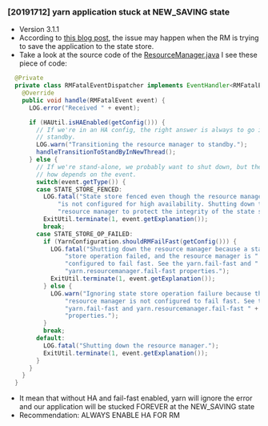 ### [20191712] yarn application stuck at NEW_SAVING state
* Version 3.1.1
* According to [this blog post](http://www.jadejaber.com/articles/yarn-application-submit-steps-and-status/), the issue may happen when the RM is trying to save the application to the state store.
* Take a look at the source code of the [ResourceManager.java](https://github.com/apache/hadoop/blob/release-3.1.1-RC0/hadoop-yarn-project/hadoop-yarn/hadoop-yarn-server/hadoop-yarn-server-resourcemanager/src/main/java/org/apache/hadoop/yarn/server/resourcemanager/ResourceManager.java) I see these piece of code:
```java
  @Private
  private class RMFatalEventDispatcher implements EventHandler<RMFatalEvent> {
    @Override
    public void handle(RMFatalEvent event) {
      LOG.error("Received " + event);

      if (HAUtil.isHAEnabled(getConfig())) {
        // If we're in an HA config, the right answer is always to go into
        // standby.
        LOG.warn("Transitioning the resource manager to standby.");
        handleTransitionToStandByInNewThread();
      } else {
        // If we're stand-alone, we probably want to shut down, but the if and
        // how depends on the event.
        switch(event.getType()) {
        case STATE_STORE_FENCED:
          LOG.fatal("State store fenced even though the resource manager " +
              "is not configured for high availability. Shutting down this " +
              "resource manager to protect the integrity of the state store.");
          ExitUtil.terminate(1, event.getExplanation());
          break;
        case STATE_STORE_OP_FAILED:
          if (YarnConfiguration.shouldRMFailFast(getConfig())) {
            LOG.fatal("Shutting down the resource manager because a state " +
                "store operation failed, and the resource manager is " +
                "configured to fail fast. See the yarn.fail-fast and " +
                "yarn.resourcemanager.fail-fast properties.");
            ExitUtil.terminate(1, event.getExplanation());
          } else {
            LOG.warn("Ignoring state store operation failure because the " +
                "resource manager is not configured to fail fast. See the " +
                "yarn.fail-fast and yarn.resourcemanager.fail-fast " +
                "properties.");
          }
          break;
        default:
          LOG.fatal("Shutting down the resource manager.");
          ExitUtil.terminate(1, event.getExplanation());
        }
      }
    }
  }
```
* It mean that without HA and fail-fast enabled, yarn will ignore the error and our application will be stucked FOREVER at the NEW_SAVING state
* Recommendation: ALWAYS ENABLE HA FOR RM
